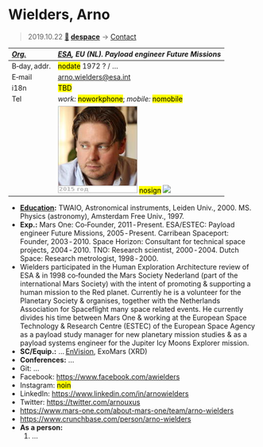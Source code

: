 # Wielders, Arno
> 2019.10.22 **[🚀](../index/index.md) [despace](index.md)** → [Contact](contact.md)

|*[Org.](contact.md)*|*[ESA](zz_esa.md), EU (NL). Payload engineer Future Missions*|
|:--|:--|
|B‑day, addr.| <mark>nodate</mark> 1972 ? / … |
|E‑mail| <arno.wielders@esa.int> |
|i18n| <mark>TBD</mark> |
|Tel| *work:* <mark>noworkphone</mark>; *mobile:* <mark>nomobile</mark> |
|| [![](f/contact/w/wielders1_photo_thumb.jpg)](f/contact/w/wielders1_photo.jpg) <mark>nosign</mark> [![](f/contact//1_sign_thumb.jpg)](f/contact//1_sign.png) |

   - **[Education](edu.md):** TWAIO, Astronomical instruments, Leiden Univ., 2000. MS. Physics (astronomy), Amsterdam Free Univ., 1997.
   - **Exp.:** Mars One: Co‑Founder, 2011 ‑ Present. ESA/ESTEC: Payload engineer Future Missions, 2005 ‑ Present. Carribean Spaceport: Founder, 2003 ‑ 2010. Space Horizon: Consultant for technical space projects, 2004 ‑ 2010. TNO: Research scientist, 2000 ‑ 2004. Dutch Space: Research metrologist, 1998 ‑ 2000.
   - Wielders participated in the Human Exploration Architecture review of ESA & in 1998 co‑founded the Mars Society Nederland (part of the international Mars Society) with the intent of promoting & supporting a human mission to the Red planet. Currently he is a volunteer for the Planetary Society & organises, together with the Netherlands Association for Spaceflight many space related events. He currently divides his time between Mars One & working at the European Space Technology & Research Centre (ESTEC) of the European Space Agency as a payload study manager for new planetary mission studies & as a payload systems engineer for the Jupiter Icy Moons Explorer mission.
   - **SC/Equip.:** … [EnVision](envision.md), ExoMars (XRD)
   - **Conferences:** …
   - Git: …
   - Facebook: <https://www.facebook.com/awielders>
   - Instagram: <mark>noin</mark>
   - LinkedIn: <https://www.linkedin.com/in/arnowielders>
   - Twitter: <https://twitter.com/arnouxus>
   - <https://www.mars-one.com/about-mars-one/team/arno-wielders>
   - <https://www.crunchbase.com/person/arno-wielders>
   - **As a person:**
      1. …
